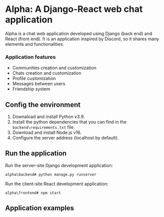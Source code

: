 # Alpha: A Django-React web chat application

Alpha is a chat web application developed using Django (back end) and React (front end). It is an application inspired by Discord, so it shares many elements and functionalities.

### Application features

- Communities creation and customization
- Chats creation and customization
- Profile customization
- Messages between users
- Friendship system

## Config the environment

1. Downaload and install Python v3.9.
2. Install the python dependencies that you can find in the `backend\requirements.txt` file.
3. Download and install Node.js v16.
4. Configure the server address (localhost by default).

## Run the application

Run the server-site Django development application:

```
alpha\backend# python manage.py runserver
```

Run the client-site React development application:

```
alpha\frontend# npm start
```


## Application examples



